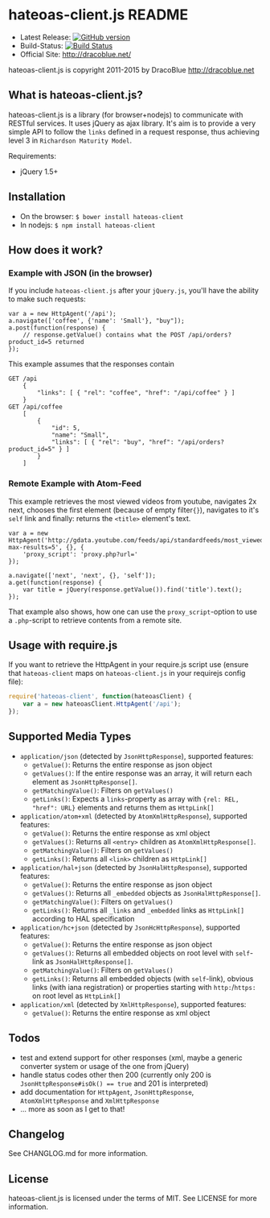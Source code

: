 hateoas-client.js README
=======================

* Latest Release: [![GitHub version](https://badge.fury.io/gh/DracoBlue%2Fhateoas-client-js.png)](https://github.com/DracoBlue/hateoas-client-js/releases)
* Build-Status: [![Build Status](https://travis-ci.org/DracoBlue/hateoas-client-js.png?branch=master)](https://travis-ci.org/DracoBlue/hateoas-client-js)
* Official Site: <http://dracoblue.net/>

hateoas-client.js is copyright 2011-2015 by DracoBlue <http://dracoblue.net>

What is hateoas-client.js?
-----------------------

hateoas-client.js is a library (for browser+nodejs) to communicate with RESTful services. It uses
jQuery as ajax library. It's aim is to provide a very simple API to follow
the `links` defined in a request response, thus achieving
level 3 in `Richardson Maturity Model`.

Requirements:

* jQuery 1.5+

Installation
------------

* On the browser: `$ bower install hateoas-client`
* In nodejs: `$ npm install hateoas-client`

How does it work?
-----------------

### Example with JSON (in the browser)

If you include `hateoas-client.js` after your `jQuery.js`, you'll have the ability
to make such requests:

    var a = new HttpAgent('/api');
    a.navigate(['coffee', {'name': 'Small'}, "buy"]);
    a.post(function(response) {
        // response.getValue() contains what the POST /api/orders?product_id=5 returned
    });

This example assumes that the responses contain

    GET /api
        {
            "links": [ { "rel": "coffee", "href": "/api/coffee" } ]
        }
    GET /api/coffee
        [
            {
                "id": 5,
                "name": "Small",
                "links": [ { "rel": "buy", "href": "/api/orders?product_id=5" } ]
            }
        ]

### Remote Example with Atom-Feed

This example retrieves the most viewed videos from youtube, navigates 2x next, chooses the
first element (because of empty filter`{}`), navigates to it's `self` link and finally:
returns the `<title>` element's text.

    var a = new HttpAgent('http://gdata.youtube.com/feeds/api/standardfeeds/most_viewed?max-results=5', {}, {
        'proxy_script': 'proxy.php?url='
    });

    a.navigate(['next', 'next', {}, 'self']);
    a.get(function(response) {
        var title = jQuery(response.getValue()).find('title').text();
    });            

That example also shows, how one can use the `proxy_script`-option to use a
`.php`-script to retrieve contents from a remote site.

Usage with require.js
---------------------

If you want to retrieve the HttpAgent in your require.js script use (ensure that `hateoas-client` maps on `hateoas-client.js`
in your requirejs config file):

``` javascript
require('hateoas-client', function(hateoasClient) {
    var a = new hateoasClient.HttpAgent('/api');
});
```

Supported Media Types
---------------------

* `application/json` (detected by `JsonHttpResponse`), supported features:
	- `getValue()`: Returns the entire response as json object
	- `getValues()`: If the entire response was an array, it will return each element as `JsonHttpResponse[]`.
	- `getMatchingValue()`: Filters on `getValues()`
	- `getLinks()`: Expects a `links`-property as array with `{rel: REL, "href": URL}` elements and returns them as `HttpLink[]`
* `application/atom+xml` (detected by `AtomXmlHttpResponse`), supported features:
	- `getValue()`: Returns the entire response as xml object
	- `getValues()`: Returns all `<entry>` children as `AtomXmlHttpResponse[]`.
	- `getMatchingValue()`: Filters on `getValues()`
	- `getLinks()`: Returns all `<link>` children as `HttpLink[]`
* `application/hal+json` (detected by `JsonHalHttpResponse`), supported features:
	- `getValue()`: Returns the entire response as json object
	- `getValues()`: Returns all `_embedded` objects as `JsonHalHttpResponse[]`.
	- `getMatchingValue()`: Filters on `getValues()`
	- `getLinks()`: Returns all `_links` and `_embedded` links as `HttpLink[]` according to HAL specification
* `application/hc+json` (detected by `JsonHcHttpResponse`), supported features:
	- `getValue()`: Returns the entire response as json object
	- `getValues()`: Returns all embedded objects on root level with `self`-link as `JsonHalHttpResponse[]`.
	- `getMatchingValue()`: Filters on `getValues()`
	- `getLinks()`: Returns all embedded objects (with `self`-link), obvious links (with iana registration) or properties starting with `http:`/`https:` on root level as `HttpLink[]`
* `application/xml` (detected by `XmlHttpResponse`), supported features:
	- `getValue()`: Returns the entire response as xml object

Todos
-----

* test and extend support for other responses (xml, maybe a generic converter system or usage of the one from jQuery)
* handle status codes other then 200 (currently only 200 is `JsonHttpResponse#isOk() == true` and 201 is interpreted)
* add documentation for `HttpAgent`, `JsonHttpResponse`, `AtomXmlHttpResponse` and `XmlHttpResponse`
* ... more as soon as I get to that!

Changelog
---------

See CHANGLOG.md for more information.

License
--------

hateoas-client.js is licensed under the terms of MIT. See LICENSE for more information.
